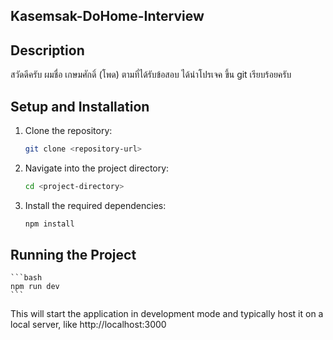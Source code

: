 ## Kasemsak-DoHome-Interview

## Description

สวัดดีครับ ผมชื่อ เกษมศักดิ์ (โพด) ตามที่ได้รับข้อสอบ ได้นำโปรเจค ขึ้น git เรียบร้อยครับ

## Setup and Installation

1. Clone the repository:
   ```bash
   git clone <repository-url>
   ```
2. Navigate into the project directory:
   ```bash
   cd <project-directory>
   ```
3. Install the required dependencies:
   ```bash
   npm install
   ```

## Running the Project

    ```bash
    npm run dev
    ```

This will start the application in development mode and typically host it on a local server, like http://localhost:3000
